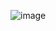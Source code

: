 ![image](https://user-images.githubusercontent.com/45209419/159427199-641ca6b2-f9d7-49ce-be4a-81d2d66f3084.png)
